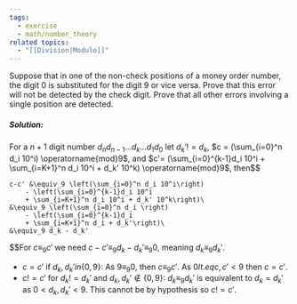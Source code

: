 ```yaml
---
tags:
  - exercise
  - math/number_theory
related topics:
  - "[[Division|Modulo]]"
---
```

Suppose that in one of the non-check positions of a money order number, the digit $0$ is substituted for the digit $9$ or vice versa. Prove that this error will not be detected by the check digit. Prove that all other errors involving a single position are detected.
##### Solution:
For a $n+1$ digit number $d_n d_{n-1}\dots d_k \dots d_1 d_0$ let $d_k' != d_k$, $c = (\sum_{i=0}^n d_i 10^i) \operatorname{mod}9$, and $c'= (\sum_{i=0}^{k-1}d_i 10^i + \sum_{i=K+1}^n d_i 10^i + d_k' 10^k) \operatorname{mod}9$, then$$

	c-c' &\equiv_9 \left(\sum_{i=0}^n d_i 10^i\right)
		- \left(\sum_{i=0}^{k-1}d_i 10^i 
		+ \sum_{i=K+1}^n d_i 10^i + d_k' 10^k\right)\
	&\equiv_9 \left(\sum_{i=0}^n d_i \right)
		- \left(\sum_{i=0}^{k-1}d_i
		+ \sum_{i=K+1}^n d_i + d_k'\right)\
	&\equiv_9 d_k - d_k'

$$For $c\equiv_9 c'$ we need $c-c'\equiv_9 d_k-d_k'\equiv_9 0$, meaning $d_k\equiv_9 d_k'$.
- $c=c'$ if $d_k,d_k' in\{0,9\}$:
	As $9\equiv_9 0$, then $c\equiv_9 c'$. As $0 lt.eq c,c' < 9$ then $c= c'$.
- $c != c'$ for $d_k != d_k'$ and $d_k, d_k'\notin\{0,9\}$:
	$d_k\equiv_9 d_k'$ is equivalent to $d_k=d_k'$ as $0< d_k, d_k'< 9$. This cannot be by hypothesis so $c != c'$.
